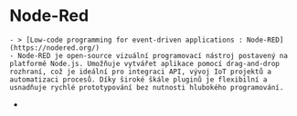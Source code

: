 # Node-Red
	- > [Low-code programming for event-driven applications : Node-RED](https://nodered.org/)
	- Node-RED je open-source vizuální programovací nástroj postavený na platformě Node.js. Umožňuje vytvářet aplikace pomocí drag-and-drop rozhraní, což je ideální pro integraci API, vývoj IoT projektů a automatizaci procesů. Díky široké škále pluginů je flexibilní a usnadňuje rychlé prototypování bez nutnosti hlubokého programování.
-